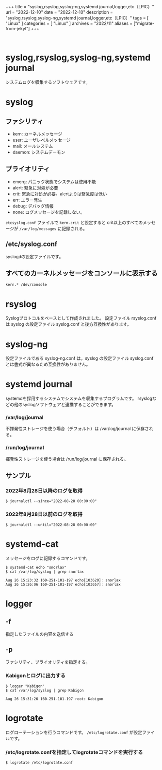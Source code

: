 +++
title = "syslog,rsyslog,syslog-ng,systemd journal,logger,etc（LPIC）"
url = "2022-12-10"
date = "2022-12-10"
description = "syslog,rsyslog,syslog-ng,systemd journal,logger,etc（LPIC）"
tags = [
  "Linux"
]
categories = [
  "Linux"
]
archives = "2022/11"
aliases = ["migrate-from-jekyl"]
+++

<br>

# syslog,rsyslog,syslog-ng,systemd journal

システムログを収集するソフトウェアです。


# syslog


## ファシリティ

- kern: カーネルメッセージ
- user: ユーザレベルメッセージ
- mail: メールシステム
- daemon: システムデーモン


## プライオリティ

- emerg: パニック状態でシステムは使用不能
- alert: 緊急に対処が必要
- crit: 緊急に対処が必要。alertよりは緊急度は低い
- err: エラー発生
- debug: デバッグ情報
- none: ログメッセージを記録しない。

`etcsyslog.conf` ファイルで `kern.crit` と設定すると crit以上のすべてのメッセージが `/var/log/messages` に記録される。



## /etc/syslog.conf

syslogdの設定ファイルです。


## すべてのカーネルメッセージをコンソールに表示する

```
kern.* /dev/console
```


# rsyslog

Syslogプロトコルをベースとして作成されました。
設定ファイル rsyslog.conf は syslog の設定ファイル syslog.conf と後方互換性があります。


# syslog-ng

設定ファイルである syslog-ng.conf は。syslog の設定ファイル syslog.conf とは書式が異なるため互換性がありません。


# systemd journal

systemdを採用するシステムでシステムを収集するプログラムです。
rsyslogなどの他のsyslogソフトウェアと連携することができます。

### /var/log/journal

不揮発性ストレージを使う場合（デフォルト）は /var/log/journal に保存される。

### /run/log/journal

揮発性ストレージを使う場合は /run/log/journal に保存される。


## サンプル


### 2022年8月28日以降のログを取得

```
$ journalctl --since="2022-08-28 00:00:00"
```

### 2022年8月28日以前のログを取得

```
$ journalctl --until="2022-08-28 00:00:00"
```


# systemd-cat

メッセージをログに記録するコマンドです。

```
$ systemd-cat echo "snorlax"
$ cat /var/log/syslog | grep snorlax
```

```
Aug 26 15:23:32 160-251-101-197 echo[103620]: snorlax
Aug 26 15:26:06 160-251-101-197 echo[103657]: snorlax
```


# logger

## -f

指定したファイルの内容を送信する

## -p

ファシリティ、プライオリティを指定する。

### Kabigonとログに出力する

```
$ logger "Kabigon"
$ cat /var/log/syslog | grep Kabigon
```

```
Aug 26 15:31:26 160-251-101-197 root: Kabigon
```


# logrotate

ログローテーションを行うコマンドです。
`/etc/logrotate.conf` が設定ファイルです。

### /etc/logrotate.confを指定してlogrotateコマンドを実行する

```
$ logrotate /etc/logrotate.conf
```
